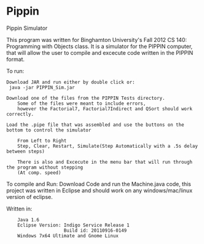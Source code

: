 Pippin
======

Pippin Simulator 

This program was written for Binghamton University's Fall 2012 CS 140: Programming with Objects class.
It is a simulator for the PIPPIN computer, that will allow the user to compile and excecute code written
in the PIPPIN format. 

To run:

    Download JAR and run either by double click or:
     java -jar PIPPIN_Sim.jar

    Download one of the files from the PIPPIN Tests directory.
        Some of the files were meant to include errors, 
        however the Factorial7, Factorial7Indirect and QSort should work correctly. 

    Load the .pipe file that was assembled and use the buttons on the bottom to control the simulator

        From Left to Right
        Step, Clear, Restart, Simulate(Step Automatically with a .5s delay between steps)

        There is also and Excecute in the menu bar that will run through the program without stepping
        (At comp. speed)


To compile and Run:
        Download Code and run the Machine.java code, this project was written in Eclipse and should work on 
        any windows/mac/linux version of eclipse. 

Written in:

        Java 1.6
        Eclipse Version: Indigo Service Release 1
                         Build id: 20110916-0149
        Windows 7x64 Ultimate and Gnome Linux
